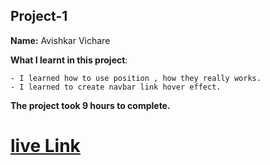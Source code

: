 ## Project-1

**Name:** Avishkar Vichare

**What I learnt in this project**:

    - I learned how to use position , how they really works.
    - I learned to create navbar link hover effect.

**The project took 9 hours to complete.** 

# [live Link](https://streetstyledesign.netlify.app/)
